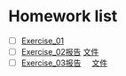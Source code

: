 # Homework list
- [ ] [Exercise_01](https://github.com/tht312/computational_physics_N2015301020013/tree/master/Exercise_01)
- [ ] [Exercise_02报告](http://note.youdao.com/noteshare?id=57e2933dcbeb6824e4d61a08e980e9ba)       [文件](https://github.com/tht312/computational_physics_N2015301020013/tree/master/Exercise_02)
- [ ] [Exercise_03报告](http://note.youdao.com/noteshare?id=76d3ede3a3c4e5f24801f6eb0db3a6e9)      [文件](https://github.com/tht312/computational_physics_N2015301020013/tree/master/Exercise_03)
